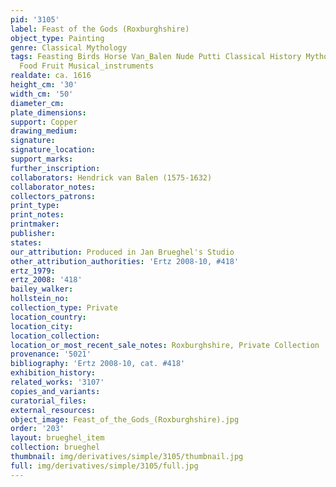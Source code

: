 ```yaml
---
pid: '3105'
label: Feast of the Gods (Roxburghshire)
object_type: Painting
genre: Classical Mythology
tags: Feasting Birds Horse Van_Balen Nude Putti Classical History Mythological Flowers
  Food Fruit Musical_instruments
realdate: ca. 1616
height_cm: '30'
width_cm: '50'
diameter_cm: 
plate_dimensions: 
support: Copper
drawing_medium: 
signature: 
signature_location: 
support_marks: 
further_inscription: 
collaborators: Hendrick van Balen (1575-1632)
collaborator_notes: 
collectors_patrons: 
print_type: 
print_notes: 
printmaker: 
publisher: 
states: 
our_attribution: Produced in Jan Brueghel's Studio
other_attribution_authorities: 'Ertz 2008-10, #418'
ertz_1979: 
ertz_2008: '418'
bailey_walker: 
hollstein_no: 
collection_type: Private
location_country: 
location_city: 
location_collection: 
location_or_most_recent_sale_notes: Roxburghshire, Private Collection
provenance: '5021'
bibliography: 'Ertz 2008-10, cat. #418'
exhibition_history: 
related_works: '3107'
copies_and_variants: 
curatorial_files: 
external_resources: 
object_image: Feast_of_the_Gods_(Roxburghshire).jpg
order: '203'
layout: brueghel_item
collection: brueghel
thumbnail: img/derivatives/simple/3105/thumbnail.jpg
full: img/derivatives/simple/3105/full.jpg
---
```

